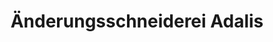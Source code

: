 ---
title: "Änderungsschneiderei Adalis"
url: /koeln/aenderungsschneiderei-adalis/
shop: Schneiderei
---